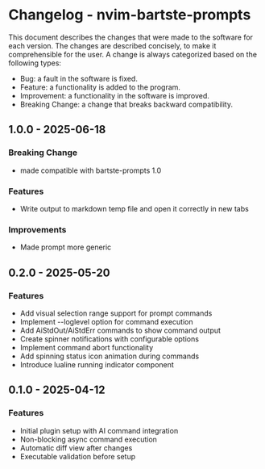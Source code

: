 # Changelog - nvim-bartste-prompts

This document describes the changes that were made to the software for each
version. The changes are described concisely, to make it comprehensible for the
user. A change is always categorized based on the following types:

- Bug: a fault in the software is fixed.
- Feature: a functionality is added to the program.
- Improvement: a functionality in the software is improved.
- Breaking Change: a change that breaks backward compatibility.

## 1.0.0 - 2025-06-18

### Breaking Change

- made compatible with bartste-prompts 1.0

### Features

- Write output to markdown temp file and open it correctly in new tabs

### Improvements

- Made prompt more generic

## 0.2.0 - 2025-05-20

### Features

- Add visual selection range support for prompt commands
- Implement --loglevel option for command execution
- Add AiStdOut/AiStdErr commands to show command output
- Create spinner notifications with configurable options
- Implement command abort functionality
- Add spinning status icon animation during commands
- Introduce lualine running indicator component

## 0.1.0 - 2025-04-12

### Features

- Initial plugin setup with AI command integration
- Non-blocking async command execution
- Automatic diff view after changes
- Executable validation before setup
